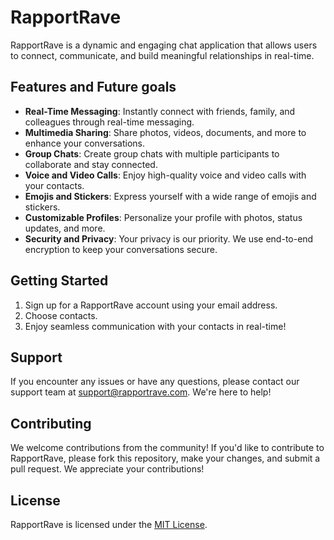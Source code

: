 # RapportRave

RapportRave is a dynamic and engaging chat application that allows users to connect, communicate, and build meaningful relationships in real-time.

## Features and Future goals

- **Real-Time Messaging**: Instantly connect with friends, family, and colleagues through real-time messaging.
- **Multimedia Sharing**: Share photos, videos, documents, and more to enhance your conversations.
- **Group Chats**: Create group chats with multiple participants to collaborate and stay connected.
- **Voice and Video Calls**: Enjoy high-quality voice and video calls with your contacts.
- **Emojis and Stickers**: Express yourself with a wide range of emojis and stickers.
- **Customizable Profiles**: Personalize your profile with photos, status updates, and more.
- **Security and Privacy**: Your privacy is our priority. We use end-to-end encryption to keep your conversations secure.

## Getting Started

1. Sign up for a RapportRave account using your email address.
2. Choose contacts.
3. Enjoy seamless communication with your contacts in real-time!

## Support

If you encounter any issues or have any questions, please contact our support team at [support@rapportrave.com](mailto:support@rapportrave.com). We're here to help!

## Contributing

We welcome contributions from the community! If you'd like to contribute to RapportRave, please fork this repository, make your changes, and submit a pull request. We appreciate your contributions!

## License

RapportRave is licensed under the [MIT License](LICENSE).

